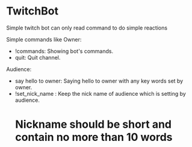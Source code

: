 # TwitchBot
Simple twitch bot can only read command to do simple reactions

Simple commands like
Owner:
  - !commands: Showing bot's commands.
  - quit: Quit channel.

Audience:
  - say hello to owner: Saying hello to owner with any key words set by owner.
  - !set_nick_name <Audience Nick Name>: Keep the nick name of audience which is setting by audience. 
    # Nickname should be short and contain no more than 10 words
